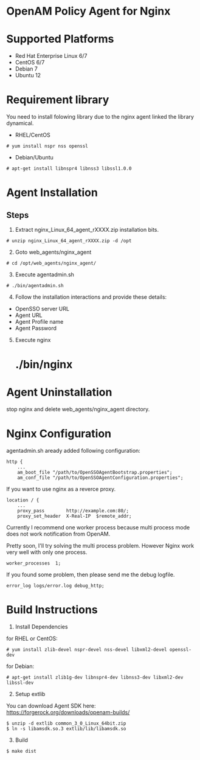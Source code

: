 OpenAM Policy Agent for Nginx
=============================

# Supported Platforms

 - Red Hat Enterprise Linux 6/7
 - CentOS 6/7
 - Debian 7
 - Ubuntu 12

# Requirement library

You need to install folowing library due to the nginx agent linked the
library dynamical.

 * RHEL/CentOS

~~~
# yum install nspr nss openssl
~~~

 * Debian/Ubuntu

~~~
# apt-get install libnspr4 libnss3 libssl1.0.0
~~~

# Agent Installation

## Steps

 1. Extract nginx_Linux_64_agent_rXXXX.zip installation bits.

~~~
# unzip nginx_Linux_64_agent_rXXXX.zip -d /opt
~~~

 2. Goto web_agents/nginx_agent

~~~
# cd /opt/web_agents/nginx_agent/
~~~

 3. Execute agentadmin.sh

~~~
# ./bin/agentadmin.sh
~~~

 4. Follow the installation interactions and provide these details:

 - OpenSSO server URL
 - Agent URL
 - Agent Profile name
 - Agent Password

 5. Execute nginx

      # ./bin/nginx

# Agent Uninstallation

stop nginx and delete web_agents/nginx_agent directory.

# Nginx Configuration

agentadmin.sh aready added following configuration:

    http {
        ...
        am_boot_file "/path/to/OpenSSOAgentBootstrap.properties";
        am_conf_file "/path/to/OpenSSOAgentConfiguration.properties";

If you want to use nginx as a reverce proxy.

    location / {
        ...
        proxy_pass        http://example.com:80/;
        proxy_set_header  X-Real-IP  $remote_addr;

Currently I recommend one worker process because multi process mode
does not work notification from OpenAM.

Pretty soon, I'll try solving the multi process problem. However Nginx
work very well with only one process.

    worker_processes  1;

If you found some problem, then please send me the debug logfile.

    error_log logs/error.log debug_http;


# Build Instructions

1. Install Dependencies

 for RHEL or CentOS:

~~~
# yum install zlib-devel nspr-devel nss-devel libxml2-devel openssl-dev
~~~

 for Debian:

~~~
# apt-get install zlib1g-dev libnspr4-dev libnss3-dev libxml2-dev libssl-dev
~~~

2. Setup extlib

 You can download Agent SDK here:
 https://forgerock.org/downloads/openam-builds/

~~~
$ unzip -d extlib common_3_0_Linux_64bit.zip
$ ln -s libamsdk.so.3 extlib/lib/libamsdk.so
~~~

3. Build

~~~
$ make dist
~~~

